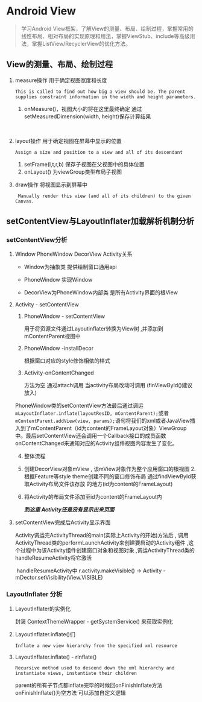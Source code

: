 # Android View

> 学习Android View框架，了解View的测量、布局、绘制过程，掌握常用的线性布局、相对布局的实现原理和用法，掌握ViewStub、include等高级用法，掌握ListView/RecyclerView的优化方法。 


##  View的测量、布局、绘制过程

1. measure操作 用于确定视图宽度和长度

   ```This is called to find out how big a view should be. The parent supplies constraint information in the width and height parameters.```

   1. onMeasure()，视图大小的将在这里最终确定 通过setMeasuredDimension(width, height)保存计算结果

   ​

2. layout操作 用于确定视图在屏幕中显示的位置

   ```Assign a size and position to a view and all of its descendant```

   1. setFrame(l,t,r,b)  保存子视图在父视图中的具体位置
   2. onLayout() 为viewGroup类型布局子视图

3. draw操作 将视图显示到屏幕中

   ``` Manually render this view (and all of its children) to the given Canvas.```





## setContentView与LayoutInflater加载解析机制分析
### setContentView分析

1. Window PhoneWindow DecorView Activity关系

   * Window为抽象类 提供绘制窗口通用api

   * PhoneWindow 实现Window

   * DecorView为PhoneWindow内部类 是所有Activity界面的根View

2. Activity - setContentView

   1. PhoneWindow - setContentView

      用于将资源文件通过Layoutinflater转换为View树 ,并添加到mContentParent视图中

   2. PhoneWindow -installDecor

      根据窗口对应的style修饰相依的样式

   3. Activity-onContentChanged

      方法为空 通过attach调用 当activity布局改动时调用 (finViewById()建议放入)

   PhoneWindow类的setContentView方法最后通过调运`mLayoutInflater.inflate(layoutResID, mContentParent);`或者`mContentParent.addView(view, params);`语句将我们的xml或者JavaView插入到了mContentParent（id为content的FrameLayout对象）ViewGroup中。最后setContentView还会调用一个Callback接口的成员函数onContentChanged来通知对应的Activity组件视图内容发生了变化。

   4. 整体流程
   5. 创建DecorView对象mView , 该mView对象作为整个应用窗口的根视图
      2. 根据Feature等style theme创建不同的窗口修饰布局  通过findViewById获取Activity布局文件该存放				    	的地方(id为content的FrameLayout)
   6. 将Activity的布局文件添加至id为content的FrameLayout内

      ​***到这里 Activity还是没有显示出来页面***

3. setContentView完成后Activity显示界面

   Activity调运完ActivityThread的main(实际上Activity的开始)方法后 , 调用ActivityThread类的performLaunchActivity来创建要启动的Activity组件 ,这个过程中为该Activity组件创建窗口对象和视图对象 ,调运ActivityThread类的handleResumeActivity将它激活

   ​	handleResumeActivity中 r.activity.makeVisible()  -> Activity - mDector.setVisibility(View.VISIBLE) 

### LayoutInflater 分析

1.   LayoutInflater的实例化  

      封装 ContextThemeWrapper - getSystemService() 来获取实例化

2.   LayoutInflater.inflate()们 

     ```Inflate a new view hierarchy from the specified xml resource```

3.   LayoutInflater.inflate() - rInflate()

     ```Recursive method used to descend down the xml hierarchy and instantiate views, instantiate their children```

     parent的所有子节点都inflate完毕的时候回onFinishInflate方法 onFinishInflate()为空方法  可以添加自定义逻辑

     ​

     ​